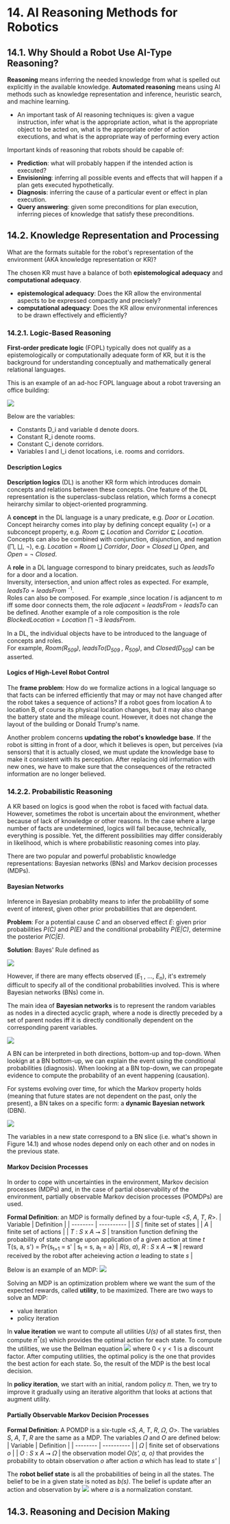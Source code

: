 # 14. AI Reasoning Methods for Robotics
## 14.1. Why Should a Robot Use AI-Type Reasoning?
**Reasoning** means inferring the needed knowledge from what is spelled out explicitly in the available knowledge.
**Automated reasoning** means using AI methods such as knowledge representation and inference, heuristic search, and machine learning.

- An important task of AI reasoning techniques is: 
given a vague instruction, infer what is the appropriate action, what is the appropriate object to be acted on,
what is the appropriate order of action executions, and
what is the appropriate way of performing every action

Important kinds of reasoning that robots should be capable of:
- **Prediction**: what will probably happen if the intended action is executed?
- **Envisioning**: inferring all possible events and effects that will happen if a plan gets executed hypothetically.
- **Diagnosis**: inferring the cause of a particular event or effect in plan execution.
- **Query answering**: given some preconditions for plan execution, inferring pieces of knowledge that satisfy these preconditions.

## 14.2. Knowledge Representation and Processing
What are the formats suitable for the robot's representation of the environment (AKA knowledge representation or KR)?

The chosen KR must have a balance of both **epistemological adequacy** and **computational adequacy**.
- **epistemological adequacy**: Does the KR allow the environmental aspects to be expressed compactly and precisely?
- **computational adequacy**: Does the KR allow environmental inferences to be drawn effectively and efficiently?

### 14.2.1. Logic-Based Reasoning
**First-order predicate logic** (FOPL) typically does not qualify as a epistemologically or computationally adequate form of KR, but it is the background
for understanding conceptually and mathematically general relational languages.

This is an example of an ad-hoc FOPL language about a robot traversing an office building:

![](https://github.com/stinsan/CS-5023-Intelligent-Robotics/blob/master/Screenshots/001.PNG)

Below are the variables:
- Constants D_i and variable d denote doors.
- Constant R_i denote rooms.
- Constant C_i denote corridors.
- Variables l and l_i denot locations, i.e. rooms and corridors.

#### Description Logics
**Description logics** (DL) is another KR form which introduces domain concepts and relations between these concepts. One feature of the DL representation is the superclass-subclass relation, which forms a conecpt heirarchy similar to object-oriented programming. 

A **concept** in the DL language is a unary predicate, e.g. _Door_ or _Location_.\
Concept heirarchy comes into play by defining concept equality (=) or a subconcept property, e.g.  _Room_ ⊑ _Location_ and _Corridor_ ⊑ _Location_.\
Concepts can also be combined with conjunction, disjunction, and negation (⨅, ⨆, ¬), e.g. _Location_ = _Room_ ⨆ _Corridor_, _Door_ = _Closed_ ⨆ _Open_, and _Open_ = ¬ _Closed_.

A **role** in a DL language correspond to binary preidcates, such as _leadsTo_ for a door and a location.\
Inversity, intersection, and union affect roles as expected. For example, _leadsTo_ = _leadsFrom_ <sup>-1</sup>.\
Roles can also be composed. For example ,since location _l_ is adjancent to _m_ iff some door connects them, the role _adjacent_ = _leadsFrom_ ∘ _leadsTo_ can be defined.
Another example of a role composition is the role _BlockedLocation_ = _Location_ ⨅ ¬∃ _leadsFrom_.

In a DL, the individual objects have to be introduced to the language of concepts and roles.\
For example, _Room(R<sub>509</sub>)_, _leadsTo(D<sub>509</sub> , R<sub>509</sub>)_, and _Closed(D<sub>509</sub>)_ can be asserted.

#### Logics of High-Level Robot Control
The **frame problem**: How do we formalize actions in a logical language so that facts can be inferred efficiently that may or may not have changed after the robot takes a sequence of actions? If a robot goes from location A to location B, of course its physical location changes, but it may also change the battery state and the mileage count. However, it does not change the layout of the building or Donald Trump's name.

Another problem concerns **updating the robot's knowledge base**. If the robot is sitting in front of a door, which it believes is open, but perceives (via sensors) that it is actually closed, we must update the knowledge base to make it consistent with its perception. After replacing old information with new ones, we have to make sure that the consequences of the retracted information are no longer believed.

### 14.2.2. Probabilistic Reasoning
A KR based on logics is good when the robot is faced with factual data. However, sometimes the robot is uncertain about the environment, whether because of lack of knowledge or other reasons. In the case where a large number of facts are undetermined, logics will fail because, technically, everything is possible. Yet, the different possibilities
may differ considerably in likelihood, which is where probabilistic reasoning comes into play.

There are two popular and powerful probablistic knowledge representations: Bayesian networks (BNs) and Markov decision processes (MDPs).

#### Bayesian Networks
Inference in Bayesian probablity means to infer the probablility of some event of interest, given other prior probabilities that are dependent. 

**Problem**: For a potential cause _C_ and an observed effect _E_: given prior probabilities _P(C)_ and _P(E)_ and the conditional probability _P(E|C)_, determine the posterior _P(C|E)_. 

**Solution**: Bayes' Rule defined as

![](https://github.com/stinsan/CS-5023-Intelligent-Robotics/blob/master/Screenshots/002.PNG)

However, if there are many effects observed (_E_<sub>1</sub> , ..., _E_<sub>n</sub>), it's extremely difficult to specify all of the conditional probabilities involved. This is where Bayesian networks (BNs) come in.

The main idea of **Bayesian networks** is to represent the random variables as nodes in a directed acyclic graph, where a node is directly preceded by a set of parent nodes iff it is directly conditionally dependent on the corresponding parent variables.

![](https://github.com/stinsan/CS-5023-Intelligent-Robotics/blob/master/Screenshots/003.PNG)

A BN can be interpreted in both directions, bottom-up and top-down. When lookign at a BN bottom-up, we can explain the event using the conditional probabilities (diagnosis).
When looking at a BN top-down, we can propegate evidence to compute the probability of an event happening (causation).

For systems evolving over time, for which the Markov property holds (meaning that future states are not dependent on the past, only the present), a BN takes on a specific form: a **dynamic Bayesian network** (DBN).
 
 ![](https://github.com/stinsan/CS-5023-Intelligent-Robotics/blob/master/Screenshots/004.PNG)
 
 The variables in a new state correspond to a BN slice (i.e. what's shown in Figure 14.1) and whose nodes depend only on each other and on nodes in the previous state.
 
 #### Markov Decision Processes
 In order to cope with uncertainties in the environment, Markov decision processes (MDPs) and, in the case of partial observability of the environment, partially observable Markov decision processes (POMDPs) are used.
 
 **Formal Definition**: an MDP is formally defined by a four-tuple <_S_, _A_, _T_, _R_>.
 | Variable | Definition |
 | -------- | ---------- |
 | _S_ | finite set of states |
 | _A_ | finite set of actions |
 | _T_ : _S_ x _A_ ⭢ _S_ | transition function defining the probability of state change upon application of a given action at time _t_<br> T(s, a, s') = Pr{s<sub>t+1</sub> = s' &#124; s<sub>t</sub> = s, a<sub>t</sub> = a} 
 | _R_(_s_, _a_), _R_ : _S_ x _A_ ⭢ 𝕽 | reward received by the robot after acheieving action _a_ leading to state _s_ |
 
 Below is an example of an MDP:
  ![](https://github.com/stinsan/CS-5023-Intelligent-Robotics/blob/master/Screenshots/005.PNG)
 
 Solving an MDP is an optimization problem where we want the sum of the expected rewards, called **utility**, to be maximized. There are two ways to solve an MDP:
 - value iteration
 - policy iteration
 
 In **value iteration** we want to compute all utilities _U(s)_ of all states first, then compute 𝜋<sup>*</sup>(_s_) which provides the optimal action for each state. To compute the utilities, we use the Bellman equation
 ![](https://github.com/stinsan/CS-5023-Intelligent-Robotics/blob/master/Screenshots/006.PNG)
where 0 < 𝛾 < 1 is a discount factor. After computing utilities, the optimal policy is the one that provides the best action for each state. So, the result of the MDP is the best local decision.

In **policy iteration**, we start with an initial, random policy 𝜋. Then, we try to improve it gradually using an iterative algorithm that looks at actions that augment utility.

#### Partially Observable Markov Decision Processes
**Formal Definition**: A POMDP is a six-tuple <_S_, _A_, _T_, _R_, 𝛺, _O_>. The variables _S_, _A_, _T_, _R_ are the same as a MDP. The variables 𝛺 and _O_ are defined below:
 | Variable | Definition |
 | -------- | ---------- |
 | 𝛺 | finite set of observations _o_ |
 | _O_ : _S_ x _A_ ⭢ 𝛺 | the observation model _O(s', a, o)_ that provides the probability to obtain observation _o_ after action _a_ which has lead to state _s'_ |
 
 The **robot belief state** is all the probabilities of being in all the states. The belief to be in a given state is noted as _b(s)_. The belief is update after an action and observation by
 ![](https://github.com/stinsan/CS-5023-Intelligent-Robotics/blob/master/Screenshots/007.PNG)
 where 𝛼 is a normalization constant.
 
 ## 14.3. Reasoning and Decision Making
